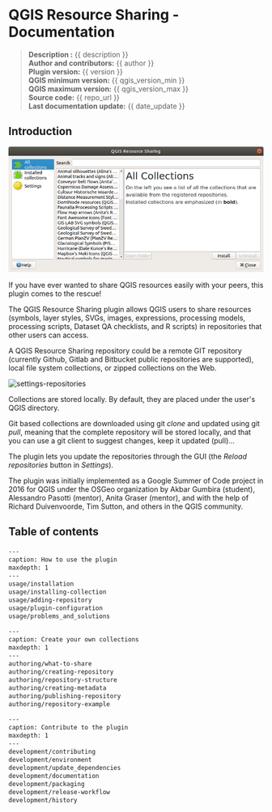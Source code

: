 # QGIS Resource Sharing - Documentation

> **Description :** {{ description }}  
> **Author and contributors:** {{ author }}  
> **Plugin version:** {{ version }}  
> **QGIS minimum version:** {{ qgis_version_min }}  
> **QGIS maximum version:** {{ qgis_version_max }}  
> **Source code:** {{ repo_url }}  
> **Last documentation update:** {{ date_update }}

## Introduction

![the plugin](assets/img/app.png)

If you have ever wanted to share QGIS resources easily with your peers, this plugin comes to the rescue!

The QGIS Resource Sharing plugin allows QGIS users to share resources (symbols, layer styles, SVGs, images, expressions, processing models, processing scripts, Dataset QA checklists,  and R scripts) in repositories that other users can access.

A QGIS Resource Sharing repository could be a remote GIT repository (currently Github, Gitlab and Bitbucket public repositories are supported), local file system collections, or zipped collections on the Web.

![settings-repositories](/assets/img/repositories.png)

Collections are stored locally. By default, they are placed under the user's QGIS directory.

Git based collections are downloaded using git *clone* and updated using git *pull*, meaning that the complete repository will be stored locally, and that you can use a git client to suggest changes, keep it updated
(pull)...

The plugin lets you update the repositories through the GUI (the *Reload repositories* button in *Settings*).

The plugin was initially implemented as a Google Summer of Code project in 2016 for QGIS under the OSGeo organization by Akbar Gumbira (student), Alessandro Pasotti (mentor), Anita Graser (mentor), and with the help of Richard Duivenvoorde, Tim Sutton, and others in the QGIS community.

## Table of contents

```{toctree}
---
caption: How to use the plugin
maxdepth: 1
---
usage/installation
usage/installing-collection
usage/adding-repository
usage/plugin-configuration
usage/problems_and_solutions
```

```{toctree}
---
caption: Create your own collections
maxdepth: 1
---
authoring/what-to-share
authoring/creating-repository
authoring/repository-structure
authoring/creating-metadata
authoring/publishing-repository
authoring/repository-example
```

```{toctree}
---
caption: Contribute to the plugin
maxdepth: 1
---
development/contributing
development/environment
development/update_dependencies
development/documentation
development/packaging
development/release-workflow
development/history
```
